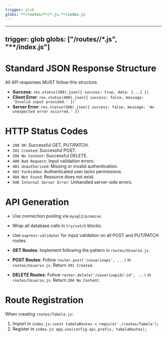 ```yaml
---
trigger: glob
globs: **/routes/**/*.js,**/index.js
---
```


---
trigger: glob
globs: ["**/routes/**/*.js", "**/index.js"]
---
<!-- Rules for API development and routing -->

# Standard JSON Response Structure
All API responses MUST follow this structure.
- **Success**: `res.status(200).json({ success: true, data: [...] })`
- **Client Error**: `res.status(400).json({ success: false, message: 'Invalid input provided.' })`
- **Server Error**: `res.status(500).json({ success: false, message: 'An unexpected error occurred.' })`

# HTTP Status Codes
- `200 OK`: Successful GET, PUT/PATCH.
- `201 Created`: Successful POST.
- `204 No Content`: Successful DELETE.
- `400 Bad Request`: Input validation errors.
- `401 Unauthorized`: Missing or invalid authentication.
- `403 Forbidden`: Authenticated user lacks permissions.
- `404 Not Found`: Resource does not exist.
- `500 Internal Server Error`: Unhandled server-side errors.

# API Generation
- Use connection pooling via `mysql2/promise`.
- Wrap all database calls in `try/catch` blocks.
- Use `express-validator` for input validation on all POST and PUT/PATCH routes.

- **GET Routes**: Implement following the pattern in `routes/Usuario.js`.
- **POST Routes**: Follow `router.post('/usuarioapi', ...)` in `routes/Usuario.js`. Return `201 Created`.
- **DELETE Routes**: Follow `router.delete('/usuarioapid/:id', ...)` in `routes/Usuario.js`. Return `204 No Content`.

# Route Registration
When creating `routes/Tabela.js`:
1.  Import in `index.js`: `const tabelaRoutes = require('./routes/Tabela');`
2.  Register in `index.js`: `app.use(config.api.prefix, tabelaRoutes);`
